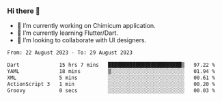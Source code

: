 ### Hi there 👋

<!--
**devcat37/devcat37** is a ✨ _special_ ✨ repository because its `README.md` (this file) appears on your GitHub profile.-->


- 🔭 I’m currently working on Chimicum application.
- 🌱 I’m currently learning Flutter/Dart.
- 👯 I’m looking to collaborate with UI designers.
<!-- - 🤔 I’m looking for help with ... -->

<!--START_SECTION:waka-->

```txt
From: 22 August 2023 - To: 29 August 2023

Dart             15 hrs 7 mins   ████████████████████████▒   97.22 %
YAML             18 mins         ▒░░░░░░░░░░░░░░░░░░░░░░░░   01.94 %
XML              5 mins          ░░░░░░░░░░░░░░░░░░░░░░░░░   00.61 %
ActionScript 3   1 min           ░░░░░░░░░░░░░░░░░░░░░░░░░   00.20 %
Groovy           0 secs          ░░░░░░░░░░░░░░░░░░░░░░░░░   00.03 %
```

<!--END_SECTION:waka-->
